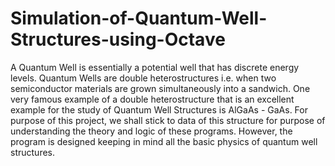 # Simulation-of-Quantum-Well-Structures-using-Octave
A Quantum Well is essentially a potential well that has discrete energy levels. Quantum Wells are double heterostructures i.e. when two semiconductor materials are grown simultaneously into a sandwich. One very famous example of a double heterostructure that is an excellent example for the study of Quantum Well Structures is AlGaAs - GaAs. For purpose of this project, we shall stick to data of this structure for purpose of understanding the theory and logic of these programs. However, the program is designed keeping in mind all the basic physics of quantum well structures.
